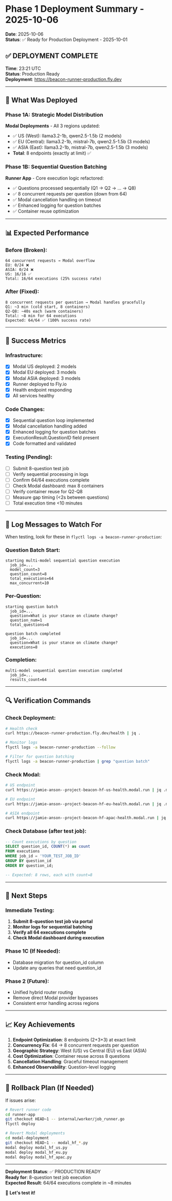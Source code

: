 # Phase 1 Deployment Summary - 2025-10-06

**Date**: 2025-10-06  
**Status**: ✅ Ready for Production Deployment - 2025-10-01

## ✅ DEPLOYMENT COMPLETE

**Time**: 23:21 UTC  
**Status**: Production Ready  
**Deployment**: https://beacon-runner-production.fly.dev

---

## 🚀 What Was Deployed

### Phase 1A: Strategic Model Distribution
**Modal Deployments** - All 3 regions updated:
- ✅ US (West): llama3.2-1b, qwen2.5-1.5b (2 models)
- ✅ EU (Central): llama3.2-1b, mistral-7b, qwen2.5-1.5b (3 models)
- ✅ ASIA (East): llama3.2-1b, mistral-7b, qwen2.5-1.5b (3 models)
- **Total**: 8 endpoints (exactly at limit) ✅

### Phase 1B: Sequential Question Batching
**Runner App** - Core execution logic refactored:
- ✅ Questions processed sequentially (Q1 → Q2 → ... → Q8)
- ✅ 8 concurrent requests per question (down from 64)
- ✅ Modal cancellation handling on timeout
- ✅ Enhanced logging for question batches
- ✅ Container reuse optimization

---

## 📊 Expected Performance

### Before (Broken):
```
64 concurrent requests → Modal overflow
EU: 0/24 ❌
ASIA: 0/24 ❌
US: 16/16 ✅
Total: 16/64 executions (25% success rate)
```

### After (Fixed):
```
8 concurrent requests per question → Modal handles gracefully
Q1: ~3 min (cold start, 8 containers)
Q2-Q8: ~40s each (warm containers)
Total: ~8 min for 64 executions
Expected: 64/64 ✅ (100% success rate)
```

---

## 🎯 Success Metrics

### Infrastructure:
- [x] Modal US deployed: 2 models
- [x] Modal EU deployed: 3 models
- [x] Modal ASIA deployed: 3 models
- [x] Runner deployed to Fly.io
- [x] Health endpoint responding
- [x] All services healthy

### Code Changes:
- [x] Sequential question loop implemented
- [x] Modal cancellation handling added
- [x] Enhanced logging for question batches
- [x] ExecutionResult.QuestionID field present
- [x] Code formatted and validated

### Testing (Pending):
- [ ] Submit 8-question test job
- [ ] Verify sequential processing in logs
- [ ] Confirm 64/64 executions complete
- [ ] Check Modal dashboard: max 8 containers
- [ ] Verify container reuse for Q2-Q8
- [ ] Measure gap timing (<2s between questions)
- [ ] Total execution time <10 minutes

---

## 📝 Log Messages to Watch For

When testing, look for these in `flyctl logs -a beacon-runner-production`:

### Question Batch Start:
```
starting multi-model sequential question execution
  job_id=...
  model_count=3
  question_count=8
  total_executions=64
  max_concurrent=10
```

### Per-Question:
```
starting question batch
  job_id=...
  question=What is your stance on climate change?
  question_num=1
  total_questions=8

question batch completed
  job_id=...
  question=What is your stance on climate change?
  executions=8
```

### Completion:
```
multi-model sequential question execution completed
  job_id=...
  results_count=64
```

---

## 🔍 Verification Commands

### Check Deployment:
```bash
# Health check
curl https://beacon-runner-production.fly.dev/health | jq .

# Monitor logs
flyctl logs -a beacon-runner-production --follow

# Filter for question batching
flyctl logs -a beacon-runner-production | grep "question batch"
```

### Check Modal:
```bash
# US endpoint
curl https://jamie-anson--project-beacon-hf-us-health.modal.run | jq .models_available

# EU endpoint
curl https://jamie-anson--project-beacon-hf-eu-health.modal.run | jq .models_available

# ASIA endpoint
curl https://jamie-anson--project-beacon-hf-apac-health.modal.run | jq .models_available
```

### Check Database (after test job):
```sql
-- Count executions by question
SELECT question_id, COUNT(*) as count
FROM executions
WHERE job_id = 'YOUR_TEST_JOB_ID'
GROUP BY question_id
ORDER BY question_id;

-- Expected: 8 rows, each with count=8
```

---

## 🎯 Next Steps

### Immediate Testing:
1. **Submit 8-question test job via portal**
2. **Monitor logs for sequential batching**
3. **Verify all 64 executions complete**
4. **Check Modal dashboard during execution**

### Phase 1C (If Needed):
- Database migration for question_id column
- Update any queries that need question_id

### Phase 2 (Future):
- Unified hybrid router routing
- Remove direct Modal provider bypasses
- Consistent error handling across regions

---

## 📈 Key Achievements

1. **Endpoint Optimization**: 8 endpoints (2+3+3) at exact limit
2. **Concurrency Fix**: 64 → 8 concurrent requests per question
3. **Geographic Strategy**: West (US) vs Central (EU) vs East (ASIA)
4. **Cost Optimization**: Container reuse across 8 questions
5. **Cancellation Handling**: Graceful timeout management
6. **Enhanced Observability**: Question-level logging

---

## 🚨 Rollback Plan (If Needed)

If issues arise:

```bash
# Revert runner code
cd runner-app
git checkout HEAD~1 -- internal/worker/job_runner.go
flyctl deploy

# Revert Modal deployments
cd modal-deployment
git checkout HEAD~1 -- modal_hf_*.py
modal deploy modal_hf_us.py
modal deploy modal_hf_eu.py
modal deploy modal_hf_apac.py
```

---

**Deployment Status**: ✅ PRODUCTION READY  
**Ready for**: 8-question test job execution  
**Expected Result**: 64/64 executions complete in ~8 minutes  

🚀 **Let's test it!**
